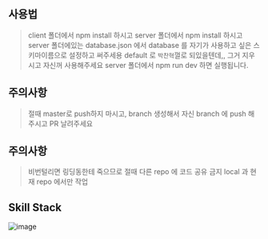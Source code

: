## 사용법
>client 폴더에서 npm install 하시고
>server 폴더에서 npm install 하시고
>server 폴더에있는 database.json 에서 database 를 자기가 사용하고 싶은 스키마이름으로 설정하고 써주세용
>default 로 `박찬혁`껄로 되있을텐데,, 그거 지우시고 자신꺼 사용해주세요
>server 폴더에서 npm run dev 하면 실행됩니다.


## 주의사항
>절때 master로 push하지 마시고, branch 생성해서 자신 branch 에 push 해주시고 PR 날려주세요


## 주의사항
> 비번털리면 링딩동한테 죽으므로 절때 다른 repo 에 코드 공유 금지 local 과 현재 repo 에서만 작업


## Skill Stack 

![image](https://user-images.githubusercontent.com/69495129/141423441-258f2a50-74af-4081-8eca-054d73b46af1.png)
